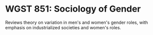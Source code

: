 # WGST 851: Sociology of Gender

Reviews theory on variation in men's and women's gender roles, with emphasis on industrialized societies and women's roles.